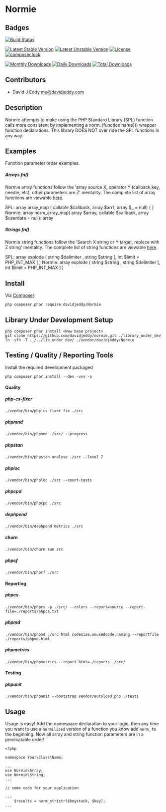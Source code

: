 # Normie

## Badges
[![Build Status](https://semaphoreci.com/api/v1/davidjeddy/normie/branches/master/shields_badge.svg)](https://semaphoreci.com/davidjeddy/normie)

[![Latest Stable Version](https://poser.pugx.org/davidjeddy/normie/v/stable?format=flat-square)](https://packagist.org/packages/davidjeddy/normie)
[![Latest Unstable Version](https://poser.pugx.org/davidjeddy/normie/v/unstable?format=flat-square)](https://packagist.org/packages/davidjeddy/normie)
[![License](https://poser.pugx.org/davidjeddy/normie/license?format=flat-square)](https://packagist.org/packages/davidjeddy/normie)
[![composer.lock](https://poser.pugx.org/davidjeddy/normie/composerlock?format=flat-square)](https://packagist.org/packages/davidjeddy/normie)

[![Monthly Downloads](https://poser.pugx.org/davidjeddy/normie/d/monthly?format=flat-square)](https://packagist.org/packages/davidjeddy/normie)
[![Daily Downloads](https://poser.pugx.org/davidjeddy/normie/d/daily?format=flat-square)](https://packagist.org/packages/davidjeddy/normie)
[![Total Downloads](https://poser.pugx.org/davidjeddy/normie/downloads?format=flat-square)](https://packagist.org/packages/davidjeddy/normie)

## Contributors
 - David J Eddy <me@davidjeddy.com>
 
## Description
Normie attempts to make using the PHP Standard Library (SPL) function calls more consistent by implementing a norm_{function name}() wrapper function declarations. This library DOES NOT over ride the SPL functions in any way.

## Examples
Function parameter order examples.

##### Arrays fn()

Normie array functions follow the 'array source X, operator Y (callback,key, needle, etc), other parameters are Z' mentality. The complete list of array functions are viewable [here](./src/Atrings.php).

SPL:    array array_map     ( callable $callback, array $arr1, array $_ = null) { }
Normie: array norm_array_map( array $array, callable $callback, array $userdata = null): array

##### Strings fn()

Normie string functions follow the 'Search X string or Y target, replace with Z string' mentality. The complete list of  string functions are viewable [here](./src/Strings.php).

SPL:    array explode ( string $delimiter , string $string [, int $limit = PHP_INT_MAX ] )
Normie: array explode ( string $string , string $delimiter [, int $limit = PHP_INT_MAX ] )


## Install

Via [Composer](https://getcomposer.org):

    php composer.phar require davidjeddy/Normie
    
## Library Under Development Setup

    php composer.phar install <New base project>
    git clone https://github.com/davidjeddy/normie.git ./library_under_dev
    ln -sfn -T ../../lib_under_dev/ ./vendor/davidjeddy/Normie

## Testing / Quality / Reporting Tools


Install the required development packaged

    php composer.phar install --dev -vvv -o
    
#### Quality

##### php-cs-fixer

    ./vendor/bin/php-cs-fixer fix ./src

##### phpmnd

    ./vendor/bin/phpmnd ./src/ --progress

##### phpstan

    ./vendor/bin/phpstan analyse ./src --level 7

##### phploc

    ./vendor/bin/phploc ./src --count-tests

##### phpcpd
    
    ./vendor/bin/phpcpd ./src

##### dephpend

    ./vendor/bin/dephpend metrics ./src

##### churn

    ./vendor/bin/churn run src

##### phpcf

    ./vendor/bin/phpcf ./src

#### Reporting

##### phpcs

    ./vendor/bin/phpcs -p ./src/ --colors --report=source --report-file=./reports/phpcs.txt

##### phpmd

    ./vendor/bin/phpmd ./src html codesize,unusedcode,naming --reportfile ./reports/phpmd.html

##### phpmetrics

    ./vendor/bin/phpmetrics --report-html=./reports ./src/

#### Testing

##### phpunit

    ./vendor/bin/phpunit --bootstrap vendor/autoload.php ./tests

## Usage
Usage is easy! Add the namespace declaration to your logic, then any time you want to use a `normilized` version of a function you know add `norm_` to the beginning. Now all array and string function parameters are in a predicatable order!

    <?php
    
    namespace Your\Class\Name;
    
    ...
    use Normie\Array;
    use Normie\String;
    ...
    
    // some code for your application
    
    ...
        $results = norm_stristr($heystack, $key);
    ...
